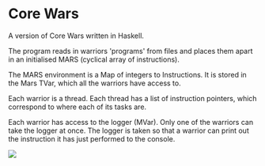 # Core Wars

A version of Core Wars written in Haskell.

The program reads in warriors 'programs' from files and places them apart in an initialised MARS (cyclical array of instructions).

The MARS environment is a Map of integers to Instructions. It is stored in the Mars TVar, which all the warriors have access to.

Each warrior is a thread. Each thread has a list of instruction pointers, which correspond to where each of its tasks are.

Each warrior has access to the logger (MVar). Only one of the warriors can take the logger at once.
The logger is taken so that a warrior can print out the instruction it has just performed to the console.

<img src="./assets/example.png"/>
